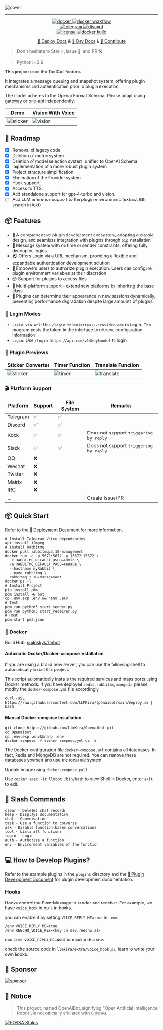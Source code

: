 ![cover](https://raw.githubusercontent.com/LlmKira/.github/main/llmbot/project_cover.png)

------------------

<p align="center">
<a href="https://hub.docker.com/repository/docker/sudoskys/llmbot/general">
    <img src="https://img.shields.io/docker/pulls/sudoskys/llmbot" alt="docker">
</a>
<a href="https://badge.fury.io/py/llmkira">
    <img src="https://badge.fury.io/py/llmkira.svg" alt="docker workflow">
</a>
<br />
<a href="https://t.me/Openai_LLM">
    <img src="https://img.shields.io/badge/Join-Telegram-blue" alt="telegram">
</a>
<a href="https://discord.gg/6QHNdwhdE5">
    <img src="https://img.shields.io/badge/Join-Discord-blue" alt="discord">
</a>
<br/>
<a href="https://raw.githubusercontent.com/llmkira/openaibot/main/LICENSE">
    <img src="https://img.shields.io/github/license/llmkira/openaibot" alt="license">
</a>
<a href="https://hub.docker.com/repository/docker/sudoskys/llmbot/builds">
    <img src="https://img.shields.io/docker/v/sudoskys/llmbot" alt="docker build">
</a>
</p>

<p align="center">
  <a href="https://llmkira.github.io/Docs/">🍩 Deploy Docs</a>
  &
  <a href="https://llmkira.github.io/Docs/dev/basic">🧀 Dev Docs</a>
  &
  <a href=".github/CONTRIBUTING.md">🤝 Contribute</a>
</p>

> Don't hesitate to Star ⭐️, Issue 📝, and PR 🛠️

> Python>=3.9

This project uses the ToolCall feature.

It integrates a message queuing and snapshot system, offering plugin mechanisms and authentication prior to plugin
execution.

The model adheres to the Openai Format Schema. Please adapt using [gateway](https://github.com/Portkey-AI/gateway)
or [one-api](https://github.com/songquanpeng/one-api) independently.

| Demo                              | Vision With Voice            |
|-----------------------------------|------------------------------|
| ![sticker](./docs/chain_chat.gif) | ![vision](./docs/vision.gif) |

## 🔨 Roadmap

- [x] Removal of legacy code
- [x] Deletion of metric system
- [x] Deletion of model selection system, unified to OpenAI Schema
- [x] Implementation of a more robust plugin system
- [x] Project structure simplification
- [x] Elimination of the Provider system
- [x] Hook support.
- [x] Access to TTS.
- [x] Add standalone support for gpt-4-turbo and vision.
- [ ] Add LLM reference support to the plugin environment. (extract && search in text)

## 📦 Features

- 🍪 A comprehensive plugin development ecosystem, adopting a classic design, and seamless integration with plugins
  through `pip` installation
- 📝 Message system with no time or sender constraints, offering fully decoupled logics
- 📬 Offers Login via a URL mechanism, providing a flexible and expandable authentication development solution
- 🍰 Empowers users to authorize plugin execution. Users can configure plugin environment variables at their discretion
- 📦 Support for plugins to access files
- 🍟 Multi-platform support – extend new platforms by inheriting the base class
- 🍔 Plugins can determine their appearance in new sessions dynamically, preventing performance degradation despite large
  amounts of plugins

### 🍔 Login Modes

- `Login via url`: Use `/login token$https://provider.com` to Login. The program posts the token to the interface to
  retrieve configuration information
- `Login`: Use `/login https://api.com/v1$key$model` to login

### 🧀 Plugin Previews

| Sticker Converter                   | Timer Function                  | Translate Function                           |
|-------------------------------------|---------------------------------|----------------------------------------------|
| ![sticker](./docs/sticker_func.gif) | ![timer](./docs/timer_func.gif) | ![translate](./docs/translate_file_func.gif) |

### 🎬 Platform Support

| Platform | Support | File System | Remarks                                |
|----------|---------|-------------|----------------------------------------|
| Telegram | ✅       | ✅           |                                        |
| Discord  | ✅       | ✅           |                                        |
| Kook     | ✅       | ✅           | Does not support `triggering by reply` |
| Slack    | ✅       | ✅           | Does not support `triggering by reply` |
| QQ       | ❌       |             |                                        |
| Wechat   | ❌       |             |                                        |
| Twitter  | ❌       |             |                                        |
| Matrix   | ❌       |             |                                        |
| IRC      | ❌       |             |                                        |
| ...      |         |             | Create Issue/PR                        |

## 📦 Quick Start

Refer to the [🧀 Deployment Document](https://llmkira.github.io/Docs/) for more information.

```shell
# Install Telegram Voice dependencies
apt install ffmpeg
# Install RabbitMQ
docker pull rabbitmq:3.10-management
docker run -d -p 5672:5672 -p 15672:15672 \
  -e RABBITMQ_DEFAULT_USER=admin \
  -e RABBITMQ_DEFAULT_PASS=8a8a8a \
  --hostname myRabbit \
  --name rabbitmq \
  rabbitmq:3.10-management
docker ps -l
# Install Project
pip install pdm
pdm install -G bot
cp .env.exp .env && nano .env
# Test
pdm run python3 start_sender.py
pdm run python3 start_receiver.py
# Host
pdm start pm2.json
```

### 🥣 Docker

Build Hub: [sudoskys/llmbot](https://hub.docker.com/repository/docker/sudoskys/llmbot/general)

#### Automatic Docker/Docker-compose Installation

If you are using a brand new server, you can use the following shell to automatically install this project.

This script automatically installs the required services and maps ports using Docker methods. If you have
deployed `redis`, `rabbitmq`, `mongodb`, please modify the `docker-compose.yml` file accordingly.

```shell
curl -sSL https://raw.githubusercontent.com/LLMKira/Openaibot/main/deploy.sh | bash
```

#### Manual Docker-compose Installation

```shell
git clone https://github.com/LlmKira/Openaibot.git
cd Openaibot
cp .env.exp .env&&nano .env
docker-compose -f docker-compose.yml up -d
```

The Docker configuration file `docker-compose.yml` contains all databases. In fact, Redis and MongoDB are not required.
You can remove these databases yourself and use the local file system.

Update image using `docker-compose pull`.

Use `docker exec -it llmbot /bin/bash` to view Shell in Docker, enter `exit` to exit.

## 🍪 Slash Commands

```shell
clear - Deletes chat records
help - Displays documentation
chat - Conversation
task - Use a function to converse
ask - Disable function-based conversations
tool - Lists all functions
login - Login
auth - Authorize a function
env - Environment variables of the function
```

## 💻 How to Develop Plugins?

Refer to the example plugins in the `plugins` directory and
the [🧀 Plugin Development Document](https://llmkira.github.io/Docs/dev/basic) for plugin development documentation.

### Hooks

Hooks control the EventMessage in sender and receiver. For example, we have `voice_hook` in built-in hooks.

you can enable it by setting `VOICE_REPLY_ME=true` in `.env`.

```shell
/env VOICE_REPLY_ME=true
/env REECHO_VOICE_KEY=<key in dev.reecho.ai>
```

use `/env VOICE_REPLY_ME=NONE` to disable this env.

check the source code in `llmkira/extra/voice_hook.py`, learn to write your own hooks.

## 🧀 Sponsor

[![sponsor](./.github/sponsor_ohmygpt.png)](https://www.ohmygpt.com)

## 📜 Notice

> This project, named OpenAiBot, signifying "Open Artificial Intelligence Robot", is not officially affiliated with
> OpenAI.


[![FOSSA Status](https://app.fossa.com/api/projects/git%2Bgithub.com%2Fsudoskys%2FOpenaibot.svg?type=small)](https://app.fossa.com/projects/git%2Bgithub.com%2Fsudoskys%2FOpenaibot?ref=badge_small)

